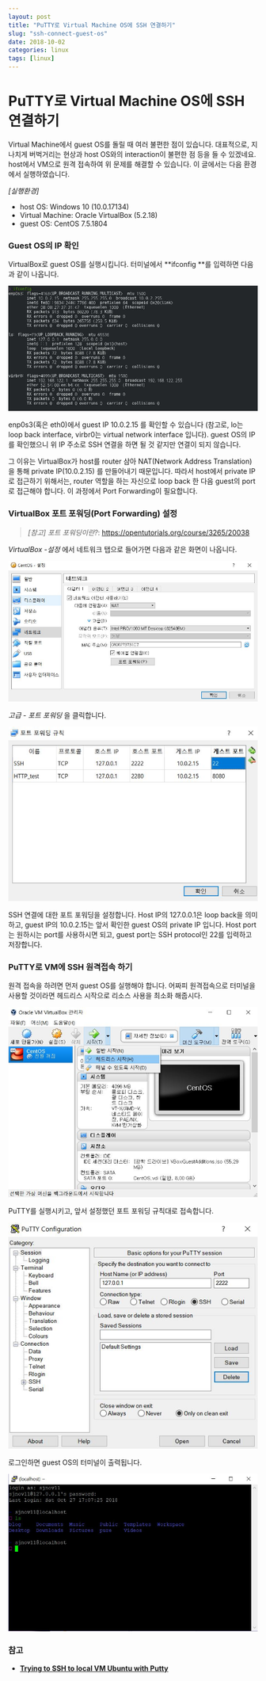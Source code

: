 ```yaml
---
layout: post
title: "PuTTY로 Virtual Machine OS에 SSH 연결하기"
slug: "ssh-connect-guest-os"
date: 2018-10-02
categories: linux
tags: [linux]
---
```


# PuTTY로 Virtual Machine OS에 SSH 연결하기

Virtual Machine에서 guest OS를 돌릴 때 여러 불편한 점이 있습니다. 대표적으로, 지나치게 버벅거리는 현상과 host OS와의 interaction이 불편한 점 등을 들 수 있겠네요. host에서 VM으로 원격 접속하여 위 문제를 해결할 수 있습니다. 이 글에서는 다음 환경에서 실행하였습니다.

*[실행환경]*

- host OS: Windows 10 (10.0.17134)
- Virtual Machine: Oracle VirtualBox (5.2.18)
- guest OS: CentOS 7.5.1804



### Guest OS의 IP 확인

VirtualBox로 guest OS를 실행시킵니다. 터미널에서 **ifconfig **를 입력하면 다음과 같이 나옵니다.

![ifconfig](https://github.com/sjnov11/sjnov11.github.com/blob/master/_img/2018/10/27/ifconfig.JPG?raw=true)



enp0s3(혹은 eth0)에서 guest IP 10.0.2.15 를 확인할 수 있습니다 (참고로, lo는 loop back interface, virbr0는 virtual network interface 입니다). guest OS의 IP를 확인했으니 위 IP 주소로 SSH 연결을 하면 될 것 같지만 연결이 되지 않습니다.

그 이유는 VirtualBox가 host를 router 삼아 NAT(Network Address Translation)을 통해 private IP(10.0.2.15) 를 만들어내기 때문입니다. 따라서 host에서 private IP로 접근하기 위해서는, router 역할을 하는 자신으로 loop back 한 다음 guest의 port로 접근해야 합니다. 이 과정에서 Port Forwarding이 필요합니다.



### VirtualBox 포트 포워딩(Port Forwarding) 설정

> *[참고] 포트 포워딩이란?*: https://opentutorials.org/course/3265/20038

*VirtualBox -설정* 에서 네트워크 탭으로 들어가면 다음과 같은 화면이 나옵니다.

![port_forwarding](https://github.com/sjnov11/sjnov11.github.com/blob/master/_img/2018/10/27/port_forwarding_1.JPG?raw=true)



*고급 - 포트 포워딩* 을 클릭합니다.

![port_forwarding_2](https://github.com/sjnov11/sjnov11.github.com/blob/master/_img/2018/10/27/port_forwarding_2.JPG?raw=true)



SSH 연결에 대한 포트 포워딩을 설정합니다. Host IP의 127.0.0.1은 loop back을 의미하고, guest IP의 10.0.2.15는 앞서 확인한 guest OS의 private IP 입니다. Host port는 원하시는 port를 사용하시면 되고, guest port는 SSH protocol인 22를 입력하고 저장합니다.



### PuTTY로 VM에 SSH 원격접속 하기

원격 접속을 하려면 먼저 guest OS를 실행해야 합니다. 어짜피 원격접속으로 터미널을 사용할 것이라면 헤드리스 시작으로 리소스 사용을 최소화 해줍시다.

![headless_start](https://github.com/sjnov11/sjnov11.github.com/blob/master/_img/2018/10/27/headless_start.JPG?raw=true)



PuTTY를 실행시키고, 앞서 설정했던 포트 포워딩 규칙대로 접속합니다.

![putty_conn_1](https://github.com/sjnov11/sjnov11.github.com/blob/master/_img/2018/10/27/putty_conn_1.JPG?raw=true)



로그인하면 guest OS의 터미널이 출력됩니다.

![putty_conn_2](https://github.com/sjnov11/sjnov11.github.com/blob/master/_img/2018/10/27/putty_conn_2.JPG?raw=true)





### 참고

- [**Trying to SSH to local VM Ubuntu with Putty**](https://unix.stackexchange.com/questions/145997/trying-to-ssh-to-local-vm-ubuntu-with-putty)